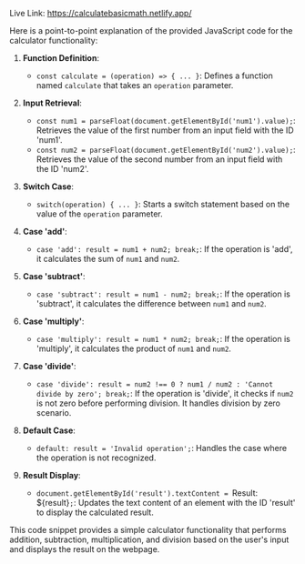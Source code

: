 Live Link: https://calculatebasicmath.netlify.app/



Here is a point-to-point explanation of the provided JavaScript code for the calculator functionality:

1. **Function Definition**:
   - `const calculate = (operation) => { ... }`: Defines a function named `calculate` that takes an `operation` parameter.

2. **Input Retrieval**:
   - `const num1 = parseFloat(document.getElementById('num1').value);`: Retrieves the value of the first number from an input field with the ID 'num1'.
   - `const num2 = parseFloat(document.getElementById('num2').value);`: Retrieves the value of the second number from an input field with the ID 'num2'.

3. **Switch Case**:
   - `switch(operation) { ... }`: Starts a switch statement based on the value of the `operation` parameter.

4. **Case 'add'**:
   - `case 'add': result = num1 + num2; break;`: If the operation is 'add', it calculates the sum of `num1` and `num2`.

5. **Case 'subtract'**:
   - `case 'subtract': result = num1 - num2; break;`: If the operation is 'subtract', it calculates the difference between `num1` and `num2`.

6. **Case 'multiply'**:
   - `case 'multiply': result = num1 * num2; break;`: If the operation is 'multiply', it calculates the product of `num1` and `num2`.

7. **Case 'divide'**:
   - `case 'divide': result = num2 !== 0 ? num1 / num2 : 'Cannot divide by zero'; break;`: If the operation is 'divide', it checks if `num2` is not zero before performing division. It handles division by zero scenario.

8. **Default Case**:
   - `default: result = 'Invalid operation';`: Handles the case where the operation is not recognized.

9. **Result Display**:
   - `document.getElementById('result').textContent = `Result: ${result}`;`: Updates the text content of an element with the ID 'result' to display the calculated result.

This code snippet provides a simple calculator functionality that performs addition, subtraction, multiplication, and division based on the user's input and displays the result on the webpage.

